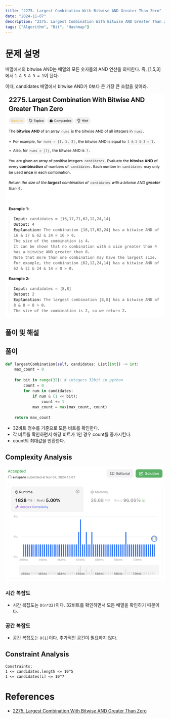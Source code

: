 ```yaml
---
title: "2275. Largest Combination With Bitwise AND Greater Than Zero"
date: "2024-11-07"
description: "2275. Largest Combination With Bitwise AND Greater Than Zero"
tags: ["Algorithm", "Bit", "Hashmap"]
---
```


# 문제 설명
배열에서의 bitwise AND는 배열의 모든 숫자들의 AND 연산을 의미한다. 즉, [1,5,3]에서 `1 & 5 & 3 = 1`이 된다.

이때, candidates 배열에서 bitwise AND가 0보다 큰 가장 큰 조합을 찾아라.

![2275](../../../images/LEET/2275/2275.png)

## 풀이 및 해설

## 풀이
```python
def largestCombination(self, candidates: List[int]) -> int:
    max_count = 0

    for bit in range(32): # integers 32bit in python
        count = 0
        for num in candidates:
            if num & (1 << bit):
                count += 1
            max_count = max(max_count, count)
    
    return max_count
```
- 32비트 정수를 기준으로 모든 비트를 확인한다.
- 각 비트를 확인하면서 해당 비트가 1인 경우 count를 증가시킨다.
- count의 최대값을 반환한다.

## Complexity Analysis
![tc](../../../images/LEET/2275/tc.png)

### 시간 복잡도
- 시간 복잡도는 `O(n*32)`이다. 32비트를 확인하면서 모든 배열을 확인하기 때문이다.

### 공간 복잡도
- 공간 복잡도는 `O(1)`이다. 추가적인 공간이 필요하지 않다.

## Constraint Analysis
```
Constraints:
1 <= candidates.length <= 10^5
1 <= candidates[i] <= 10^7
```

# References
- [2275. Largest Combination With Bitwise AND Greater Than Zero](https://leetcode.com/problems/largest-combination-with-bitwise-and-greater-than-zero/)